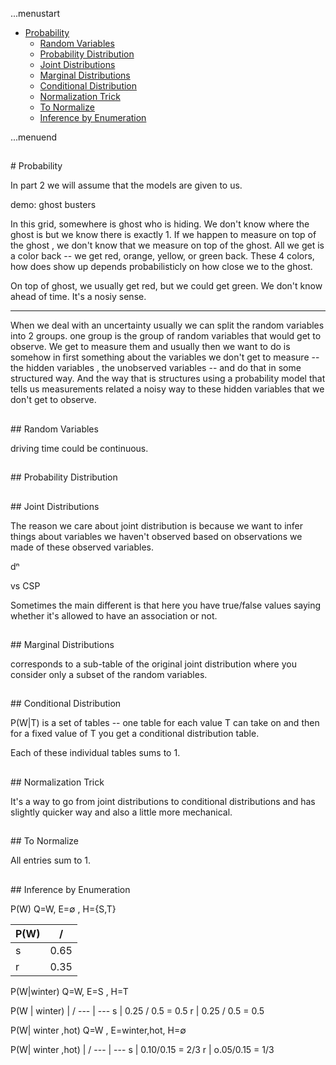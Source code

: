 ...menustart

 - [Probability](#0d2765b30694ee9f4fb7be2ae3b676dc)
	 - [Random Variables](#8a93f7814e04aeb4a3435d0667b581d7)
	 - [Probability Distribution](#65b393733707f82733184765aa503081)
	 - [Joint Distributions](#7d5c8826b9086639339acd137cdef0cc)
	 - [Marginal Distributions](#34b3d41097573990cabbad8ae1d9c969)
	 - [Conditional Distribution](#d22ece9f9682b018dfb17860cc5aedd7)
	 - [Normalization Trick](#1a18f3ea65669c3a4a2a7eff540de62e)
	 - [To Normalize](#730a75b3c3a77c4efa7e801fc1f306ea)
	 - [Inference by Enumeration](#314fa4378b3b188832e3f68fd46ac015)

...menuend



<h2 id="0d2765b30694ee9f4fb7be2ae3b676dc"></h2>
# Probability

In part 2 we will assume that the models are given to us.


demo: ghost busters

In this grid, somewhere is ghost who is hiding. We don't know where the ghost is but we know there is exactly 1. If we happen to measure on top of the ghost , we don't know that we measure on top of the ghost. All we get is a color back -- we get red, orange, yellow, or green back.   These 4 colors, how does show up depends probabilisticly on how close we to the ghost. 

On top of ghost, we usually get red, but we could get green. We don't know ahead of time.  It's a nosiy sense. 


---

When we deal with an uncertainty usually we can split the random variables into 2 groups. one group is the group of random variables that would get to observe. We get to measure them and usually then we want to do is somehow  in first something about the variables we don't get to measure -- the hidden variables , the unobserved variables -- and do that in some structured way. And the way that is structures using a probability model that tells us measurements related a noisy way to these hidden variables that we don't get to observe. 

<h2 id="8a93f7814e04aeb4a3435d0667b581d7"></h2>
## Random Variables

driving time could be continuous.

<h2 id="65b393733707f82733184765aa503081"></h2>
## Probability Distribution 

<h2 id="7d5c8826b9086639339acd137cdef0cc"></h2>
## Joint Distributions

The reason we care about joint distribution is because we want to infer things about variables we haven't observed based on observations we made of these observed variables. 

dⁿ


vs CSP

Sometimes the main different is that here you have true/false values saying whether it's allowed to have an association or not. 


<h2 id="34b3d41097573990cabbad8ae1d9c969"></h2>
## Marginal Distributions

corresponds to a sub-table of the original joint distribution  where you consider only a subset of the random variables.

<h2 id="d22ece9f9682b018dfb17860cc5aedd7"></h2>
## Conditional Distribution

P(W|T)  is a set of tables -- one table for each value T can take on and then for a fixed value of T you get a conditional distribution table.

Each of these individual tables sums to 1. 

<h2 id="1a18f3ea65669c3a4a2a7eff540de62e"></h2>
## Normalization Trick

It's a way to go from joint distributions to conditional distributions and has slightly quicker way and also a little more mechanical. 

<h2 id="730a75b3c3a77c4efa7e801fc1f306ea"></h2>
## To Normalize 

 All entries sum to 1. 


<h2 id="314fa4378b3b188832e3f68fd46ac015"></h2>
## Inference by Enumeration

P(W)      Q=W, E=∅ , H={S,T}
                                
P(W) | / 
--- | ---
s   | 0.65
r   | 0.35




P(W|winter)    Q=W, E=S , H=T

P(W | winter) | /
--- | ---
s   |  0.25 / 0.5 = 0.5 
r   |  0.25 / 0.5 = 0.5


P(W| winter ,hot)    Q=W , E=winter,hot, H=∅

P(W| winter ,hot) | /
--- | ---
s   |  0.10/0.15 = 2/3
r   |  o.05/0.15 = 1/3












